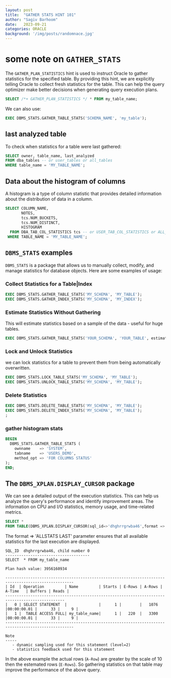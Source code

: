 ```yaml
---
layout: post
title:  "GATHER STATS HINT 101"
author: "Sagiv Barhoom"
date:   2023-09-21
categories: ORACLE 
background: '/img/posts/randomnace.jpg'
---
```


# some note on `GATHER_STATS`
 
The `GATHER_PLAN_STATISTICS` hint is used to instruct Oracle to gather statistics for the specified table. 
By providing this hint, we are explicitly telling Oracle to collect fresh statistics for the table. 
This can help the query optimizer make better decisions when generating query execution plans.

```sql
SELECT /*+ GATHER_PLAN_STATISTICS */ * FROM my_table_name;
```
We can also use: 
```sql
EXEC DBMS_STATS.GATHER_TABLE_STATS('SCHEMA_NAME', 'my_table');
```

## last analyzed table
To check when statistics for a table were last gathered:
```sql
SELECT owner, table_name, last_analyzed
FROM dba_tables -- or user_tables or all_tables
WHERE table_name = 'MY_TABLE_NAME';
```

## Data about the histogram of columns
A histogram is a type of column statistic that provides detailed information about the distribution of data in a column.
```sql
SELECT COLUMN_NAME,
       NOTES,
       tcs.NUM_BUCKETS,
       tcs.NUM_DISTINCT,
       HISTOGRAM
  FROM DBA_TAB_COL_STATISTICS tcs -- or USER_TAB_COL_STATISTICS or ALL_TAB_COL_STATISTICS
 WHERE TABLE_NAME = 'MY_TABLE_NAME';
```

## `DBMS_STATS` examples
`DBMS_STATS` is a package that allows us to manually collect, modify, and manage statistics for database objects.
Here are some examples of usage:

### Collect Statistics for a Table|Index
```sql
EXEC DBMS_STATS.GATHER_TABLE_STATS('MY_SCHEMA', 'MY_TABLE');
EXEC DBMS_STATS.GATHER_INDEX_STATS('MY_SCHEMA', 'MY_INDEX');
```
### Estimate Statistics Without Gathering
This will estimate statistics based on a sample of the data - useful for huge tables.
```sql
EXEC DBMS_STATS.GATHER_TABLE_STATS('YOUR_SCHEMA', 'YOUR_TABLE', estimate_percent => 10);;
```

### Lock and Unlock Statistics
we can lock statistics for a table to prevent them from being automatically overwritten.
```sql
EXEC DBMS_STATS.LOCK_TABLE_STATS('MY_SCHEMA', 'MY_TABLE');
EXEC DBMS_STATS.UNLOCK_TABLE_STATS('MY_SCHEMA', 'MY_TABLE');
```
### Delete Statistics
```sql
EXEC DBMS_STATS.DELETE_TABLE_STATS('MY_SCHEMA', 'MY_TABLE');
EXEC DBMS_STATS.DELETE_INDEX_STATS('MY_SCHEMA', 'MY_TABLE');
;
```
### gather histogram stats
```sql
BEGIN
  DBMS_STATS.GATHER_TABLE_STATS ( 
    ownname    => 'SYSTEM',
    tabname    => 'USERS_DEMO',
    method_opt => 'FOR COLUMNS STATUS'
);
END;
```

## The `DBMS_XPLAN.DISPLAY_CURSOR` package
We can  see a detailed output of the execution statistics.
This can help us analyze the query's performance and identify improvement areas.
The information  on CPU and I/O statistics, memory usage, and time-related metrics.
```SQL
SELECT *
FROM TABLE(DBMS_XPLAN.DISPLAY_CURSOR(sql_id=>'dhghrrgrwba46',format => 'ALLSTATS LAST'));
```
The format => 'ALLSTATS LAST' parameter ensures that all available statistics for the last execution are displayed.

```
SQL_ID  dhghrrgrwba46, child number 0
-------------------------------------
SELECT  * FROM my_table_name

Plan hash value: 3956160934

----------------------------------------------------------------------------------------------------
| Id  | Operation         | Name         | Starts | E-Rows | A-Rows |   A-Time   | Buffers | Reads |
------------------------------------------------------------------------------------------------
|   0 | SELECT STATEMENT  |              |      1 |        |   1076 |00:00:00.01 |      33 |     9 |
|   1 |  TABLE ACCESS FULL| my_table_name|      1 |   220  |   3300 |00:00:00.01 |      33 |     9 |
----------------------------------------------------------------------------------------------------

Note
-----
   - dynamic sampling used for this statement (level=2)
   - statistics feedback used for this statement
```
In the above example the actual rows (`A-Row`) are greater by the scale of 10 then the estemated rows (`E-Rows`).
So gathering statistics  on that table may improve the performance of the above query.

